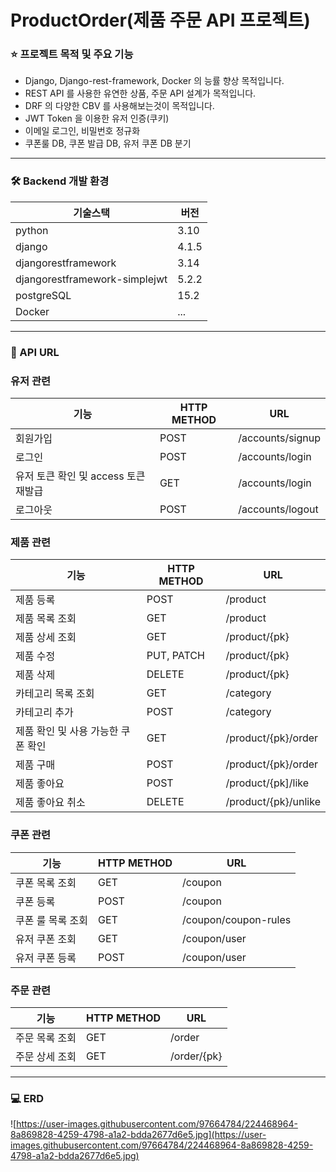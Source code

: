# ProductOrder(제품 주문 API 프로젝트)

### :star: 프로젝트 목적 및 주요 기능

- Django, Django-rest-framework, Docker 의 능률 향상 목적입니다.
- REST API 를 사용한 유연한 상품, 주문 API 설계가 목적입니다.
- DRF 의 다양한 CBV 를 사용해보는것이 목적입니다.
- JWT Token 을 이용한 유저 인증(쿠키)
- 이메일 로그인, 비밀번호 정규화
- 쿠폰룰 DB, 쿠폰 발급 DB, 유저 쿠폰 DB 분기

<hr/>

### 🛠 Backend 개발 환경

| 기술스택 | 버전 |
| --- | --- |
| python | 3.10 |
| django | 4.1.5 |
| djangorestframework | 3.14 |
| djangorestframework-simplejwt | 5.2.2 |
| postgreSQL | 15.2 |
| Docker | ... |

<hr/>

### 👏 API URL

### 유저 관련

| 기능 | HTTP METHOD | URL |
| --- | --- | --- |
| 회원가입 | POST | /accounts/signup |
| 로그인 | POST | /accounts/login |
| 유저 토큰 확인 및 access 토큰 재발급 | GET | /accounts/login |
| 로그아웃 | POST | /accounts/logout |

### 제품 관련

| 기능 | HTTP METHOD | URL |
| --- | --- | --- |
| 제품 등록 | POST | /product |
| 제품 목록 조회 | GET | /product |
| 제품 상세 조회 | GET | /product/{pk} |
| 제품 수정 | PUT, PATCH | /product/{pk} |
| 제품 삭제 | DELETE | /product/{pk} |
| 카테고리 목록 조회 | GET | /category |
| 카테고리 추가 | POST | /category |
| 제품 확인 및 사용 가능한 쿠폰 확인 | GET | /product/{pk}/order |
| 제품 구매 | POST | /product/{pk}/order |
| 제품 좋아요 | POST | /product/{pk]/like |
| 제품 좋아요 취소 | DELETE | /product/{pk}/unlike |

### 쿠폰 관련

| 기능 | HTTP METHOD | URL |
| --- | --- | --- |
| 쿠폰 목록 조회 | GET | /coupon |
| 쿠폰 등록 | POST | /coupon |
| 쿠폰 룰 목록 조회 | GET | /coupon/coupon-rules |
| 유저 쿠폰 조회 | GET | /coupon/user |
| 유저 쿠폰 등록 | POST | /coupon/user |

### 주문 관련

| 기능 | HTTP METHOD | URL |
| --- | --- | --- |
| 주문 목록 조회 | GET | /order |
| 주문 상세 조회 | GET | /order/{pk} |

<hr/>

### :computer: ERD

![https://user-images.githubusercontent.com/97664784/224468964-8a869828-4259-4798-a1a2-bdda2677d6e5.jpg](https://user-images.githubusercontent.com/97664784/224468964-8a869828-4259-4798-a1a2-bdda2677d6e5.jpg)
